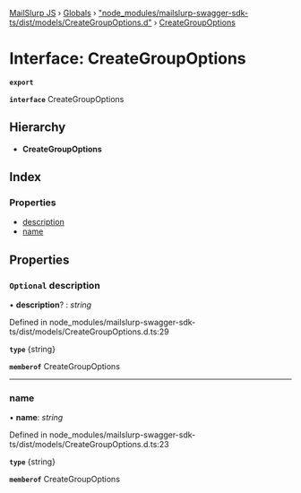 [MailSlurp JS](../README.md) › [Globals](../globals.md) › ["node_modules/mailslurp-swagger-sdk-ts/dist/models/CreateGroupOptions.d"](../modules/_node_modules_mailslurp_swagger_sdk_ts_dist_models_creategroupoptions_d_.md) › [CreateGroupOptions](_node_modules_mailslurp_swagger_sdk_ts_dist_models_creategroupoptions_d_.creategroupoptions.md)

# Interface: CreateGroupOptions

**`export`** 

**`interface`** CreateGroupOptions

## Hierarchy

* **CreateGroupOptions**

## Index

### Properties

* [description](_node_modules_mailslurp_swagger_sdk_ts_dist_models_creategroupoptions_d_.creategroupoptions.md#optional-description)
* [name](_node_modules_mailslurp_swagger_sdk_ts_dist_models_creategroupoptions_d_.creategroupoptions.md#name)

## Properties

### `Optional` description

• **description**? : *string*

Defined in node_modules/mailslurp-swagger-sdk-ts/dist/models/CreateGroupOptions.d.ts:29

**`type`** {string}

**`memberof`** CreateGroupOptions

___

###  name

• **name**: *string*

Defined in node_modules/mailslurp-swagger-sdk-ts/dist/models/CreateGroupOptions.d.ts:23

**`type`** {string}

**`memberof`** CreateGroupOptions
